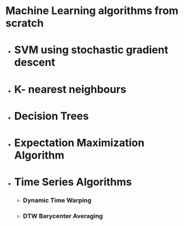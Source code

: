 # Machine Learning algorithms from scratch
- # SVM using stochastic gradient descent
- # K- nearest neighbours
- # Decision Trees
- # Expectation Maximization Algorithm
- # Time Series Algorithms
  - ### Dynamic Time Warping
  - ### DTW Barycenter Averaging
